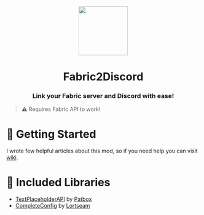 <div align="center">
<img src="https://raw.githubusercontent.com/rogi27/Fabric2Discord/main/src/main/resources/assets/f2d/banner.png" height="128" />

# Fabric2Discord
### Link your Fabric server and Discord with ease!
</div>

> ⚠️ Requires Fabric API to work!

# 📖 Getting Started
I wrote few helpful articles about this mod, so if you need help you can visit [wiki](https://github.com/rogi27/Fabric2Discord/wiki#-getting-started=).

# 💖 Included Libraries
- [TextPlaceholderAPI](https://github.com/Patbox/TextPlaceholderAPI) by [Patbox](https://github.com/Patbox)
- [CompleteConfig](https://gitlab.com/Lortseam/completeconfig) by [Lortseam](https://gitlab.com/Lortseam)